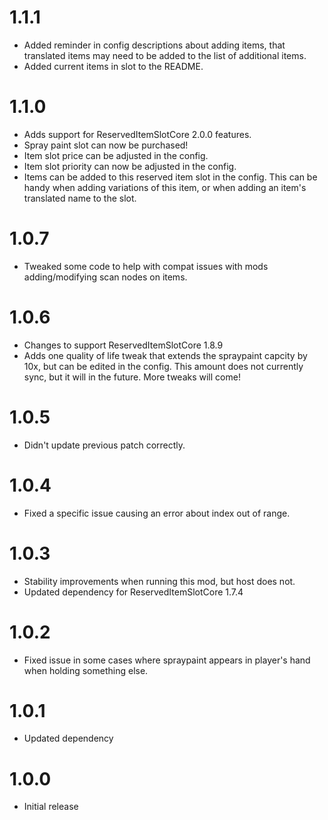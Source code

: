 # 1.1.1
+ Added reminder in config descriptions about adding items, that translated items may need to be added to the list of additional items.
+ Added current items in slot to the README.
# 1.1.0
+ Adds support for ReservedItemSlotCore 2.0.0 features.
+ Spray paint slot can now be purchased!
+ Item slot price can be adjusted in the config.
+ Item slot priority can now be adjusted in the config.
+ Items can be added to this reserved item slot in the config. This can be handy when adding variations of this item, or when adding an item's translated name to the slot.
# 1.0.7
+ Tweaked some code to help with compat issues with mods adding/modifying scan nodes on items.
# 1.0.6
+ Changes to support ReservedItemSlotCore 1.8.9
+ Adds one quality of life tweak that extends the spraypaint capcity by 10x, but can be edited in the config. This amount does not currently sync, but it will in the future. More tweaks will come!
# 1.0.5
+ Didn't update previous patch correctly.
# 1.0.4
+ Fixed a specific issue causing an error about index out of range.
# 1.0.3
+ Stability improvements when running this mod, but host does not.
+ Updated dependency for ReservedItemSlotCore 1.7.4
# 1.0.2
+ Fixed issue in some cases where spraypaint appears in player's hand when holding something else.
# 1.0.1
+ Updated dependency
# 1.0.0
+ Initial release